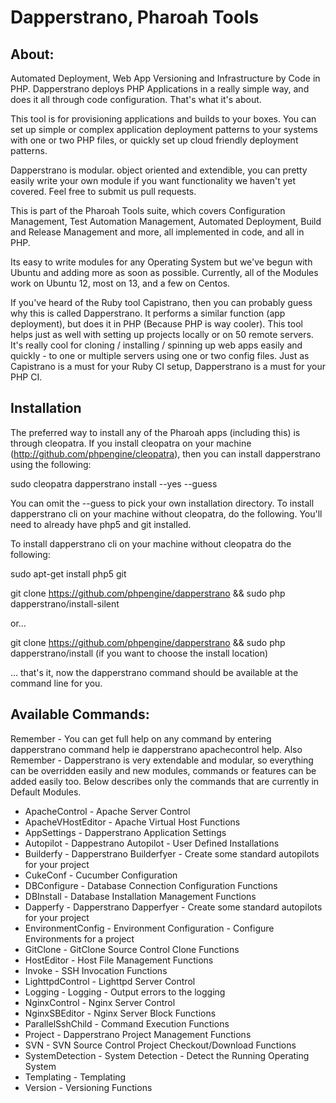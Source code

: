 # Dapperstrano, Pharoah Tools


## About:



Automated Deployment, Web App Versioning and Infrastructure by Code in PHP. Dapperstrano deploys PHP Applications in a
really simple way, and does it all through code configuration. That's what it's about.

This tool is for provisioning applications and builds to your boxes. You can set up simple or complex application
deployment patterns to your systems with one or two PHP files, or quickly set up cloud friendly deployment patterns.

Dapperstrano is modular. object oriented and extendible, you can pretty easily write your own module if you want
functionality we haven't yet covered. Feel free to submit us pull requests.

This is part of the Pharoah Tools suite, which covers Configuration Management, Test Automation Management, Automated
Deployment, Build and Release Management and more, all implemented in code, and all in PHP.

Its easy to write modules for any Operating System but we've begun with Ubuntu and adding more as soon as possible.
Currently, all of the Modules work on Ubuntu 12, most on 13, and a few on Centos.

If you've heard of the Ruby tool Capistrano, then you can probably guess why this is called Dapperstrano. It performs a
similar function (app deployment), but does it in PHP (Because PHP is way cooler). This tool helps just as well with
setting up projects locally or on 50 remote servers. It's really cool for cloning / installing / spinning up web
apps easily and quickly - to one or multiple servers using one or two config files. Just as Capistrano is a must for
your Ruby CI setup, Dapperstrano is a must for your PHP CI.


## Installation

The preferred way to install any of the Pharoah apps (including this) is through cleopatra. If you install cleopatra
on your machine (http://github.com/phpengine/cleopatra), then you can install dapperstrano using the following:

sudo cleopatra dapperstrano install --yes --guess

You can omit the --guess to pick your own installation directory. To install dapperstrano cli on your machine
without cleopatra, do the following. You'll need to already have php5 and git installed.

To install dapperstrano cli on your machine without cleopatra do the following:

sudo apt-get install php5 git

git clone https://github.com/phpengine/dapperstrano && sudo php dapperstrano/install-silent

or...

git clone https://github.com/phpengine/dapperstrano && sudo php dapperstrano/install
(if you want to choose the install location)

... that's it, now the dapperstrano command should be available at the command line for you.


## Available Commands:

Remember - You can get full help on any command by entering dapperstrano command help ie dapperstrano apachecontrol help.
Also Remember - Dapperstrano is very extendable and modular, so everything can be overridden easily and new modules,
commands or features can be added easily too. Below describes only the commands that are currently in Default Modules.

- ApacheControl - Apache Server Control
- ApacheVHostEditor - Apache Virtual Host Functions
- AppSettings - Dapperstrano Application Settings
- Autopilot - Dappestrano Autopilot - User Defined Installations
- Builderfy - Dapperstrano Builderfyer - Create some standard autopilots for your project
- CukeConf - Cucumber Configuration
- DBConfigure - Database Connection Configuration Functions
- DBInstall - Database Installation Management Functions
- Dapperfy - Dapperstrano Dapperfyer - Create some standard autopilots for your project
- EnvironmentConfig - Environment Configuration - Configure Environments for a project
- GitClone - GitClone Source Control Clone Functions
- HostEditor - Host File Management Functions
- Invoke - SSH Invocation Functions
- LighttpdControl - Lighttpd Server Control
- Logging - Logging - Output errors to the logging
- NginxControl - Nginx Server Control
- NginxSBEditor - Nginx Server Block Functions
- ParallelSshChild - Command Execution Functions
- Project - Dapperstrano Project Management Functions
- SVN - SVN Source Control Project Checkout/Download Functions
- SystemDetection - System Detection - Detect the Running Operating System
- Templating - Templating
- Version - Versioning Functions